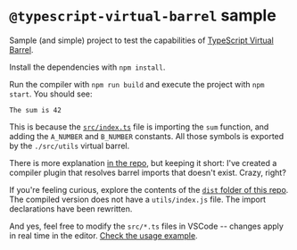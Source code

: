 # `@typescript-virtual-barrel` sample

Sample (and simple) project to test the capabilities of [TypeScript Virtual Barrel](https://github.com/zaguiini/typescript-virtual-barrel).

Install the dependencies with `npm install`.

Run the compiler with `npm run build` and execute the project with `npm start`. You should see:

```
The sum is 42
```

This is because the [`src/index.ts`](./src/index.ts) file is importing the `sum` function, and adding the `A_NUMBER` and `B_NUMBER` constants. All those symbols is exported by the `./src/utils` virtual barrel.

There is more explanation [in the repo](https://github.com/zaguiini/typescript-virtual-barrel), but keeping it short: I've created a compiler plugin that resolves barrel imports that doesn't exist. Crazy, right?

If you're feeling curious, explore the contents of the [`dist` folder of this repo](https://github.com/zaguiini/typescript-virtual-barrel-sample/tree/main/dist). The compiled version does not have a `utils/index.js` file. The import declarations have been rewritten.

And yes, feel free to modify the `src/*.ts` files in VSCode -- changes apply in real time in the editor. [Check the usage example](https://github.com/zaguiini/typescript-virtual-barrel#usage).
